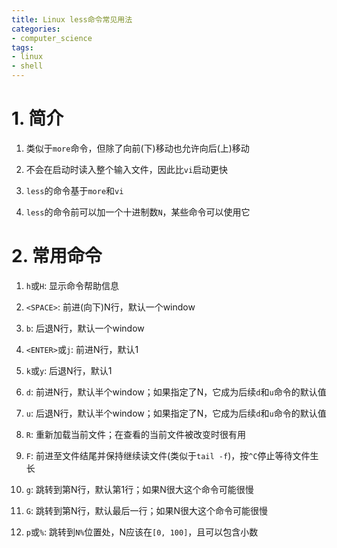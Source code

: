 ```yaml
---
title: Linux less命令常见用法
categories:
- computer_science
tags:
- linux
- shell
---
```


# 1. 简介

1. 类似于`more`命令，但除了向前(下)移动也允许向后(上)移动

1. 不会在启动时读入整个输入文件，因此比`vi`启动更快

1. `less`的命令基于`more`和`vi`

1. `less`的命令前可以加一个十进制数`N`，某些命令可以使用它

# 2. 常用命令

1. `h`或`H`: 显示命令帮助信息

1. `<SPACE>`: 前进(向下)N行，默认一个window

1. `b`: 后退N行，默认一个window

1. `<ENTER>`或`j`: 前进N行，默认1

1. `k`或`y`: 后退N行，默认1

1. `d`: 前进N行，默认半个window；如果指定了N，它成为后续`d`和`u`命令的默认值

1. `u`: 后退N行，默认半个window；如果指定了N，它成为后续`d`和`u`命令的默认值

1. `R`: 重新加载当前文件；在查看的当前文件被改变时很有用

1. `F`: 前进至文件结尾并保持继续读文件(类似于`tail -f`)，按`^C`停止等待文件生长

1. `g`: 跳转到第N行，默认第1行；如果N很大这个命令可能很慢

1. `G`: 跳转到第N行，默认最后一行；如果N很大这个命令可能很慢

1. `p`或`%`: 跳转到`N%`位置处，N应该在`[0, 100]`，且可以包含小数
